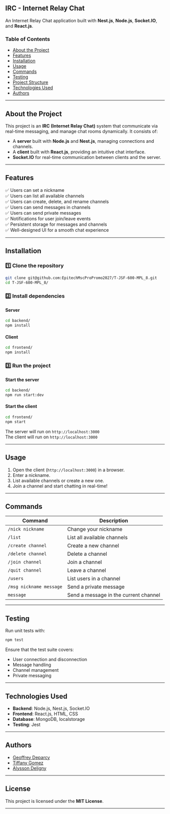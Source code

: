 ## **IRC - Internet Relay Chat**
An Internet Relay Chat application built with **Nest.js**, **Node.js**, **Socket.IO**, and **React.js**.

### **Table of Contents**
- [About the Project](#about-the-project)
- [Features](#features)
- [Installation](#installation)
- [Usage](#usage)
- [Commands](#commands)
- [Testing](#testing)
- [Project Structure](#project-structure)
- [Technologies Used](#technologies-used)
- [Authors](#authors)

---

## **About the Project**
This project is an **IRC (Internet Relay Chat)** system that communicate via real-time messaging, and manage chat rooms dynamically. It consists of:
- A **server** built with **Node.js** and **Nest.js**, managing connections and channels.
- A **client** built with **React.js**, providing an intuitive chat interface.
- **Socket.IO** for real-time communication between clients and the server.

---

## **Features**
✅ Users can set a nickname  
✅ Users can list all available channels  
✅ Users can create, delete, and rename channels   
✅ Users can send messages in channels  
✅ Users can send private messages  
✅ Notifications for user join/leave events  
✅ Persistent storage for messages and channels  
✅ Well-designed UI for a smooth chat experience

---

## **Installation**
### **1️⃣ Clone the repository**
```bash
git clone git@github.com:EpitechMscProPromo2027/T-JSF-600-MPL_8.git
cd T-JSF-600-MPL_8/
```

### **2️⃣ Install dependencies**
#### **Server**
```bash
cd backend/
npm install
```
#### **Client**
```bash
cd frontend/
npm install
```

### **3️⃣ Run the project**
#### **Start the server**
```bash
cd backend/
npm run start:dev
```
#### **Start the client**
```bash
cd frontend/
npm start
```
The server will run on `http://localhost:3000`  
The client will run on `http://localhost:3000`

---

## **Usage**
1. Open the client (`http://localhost:3000`) in a browser.
2. Enter a nickname.
3. List available channels or create a new one.
4. Join a channel and start chatting in real-time!

---

## **Commands**
| Command | Description |
|---------|------------|
| `/nick nickname` | Change your nickname |
| `/list` | List all available channels |
| `/create channel` | Create a new channel |
| `/delete channel` | Delete a channel |
| `/join channel` | Join a channel |
| `/quit channel` | Leave a channel |
| `/users` | List users in a channel |
| `/msg nickname message` | Send a private message |
| `message` | Send a message in the current channel |

---

## **Testing**
Run unit tests with:
```bash
npm test
```
Ensure that the test suite covers:
- User connection and disconnection
- Message handling
- Channel management
- Private messaging

---

## **Technologies Used**
- **Backend**: Node.js, Nest.js, Socket.IO
- **Frontend**: React.js, HTML, CSS
- **Database**: MongoDB, localstorage
- **Testing**: Jest

---

## **Authors**
- [Geoffrey Deparcy](https://github.com/Xyrtiel)
- [Tiffany Gomez](https://github.com/TiffanyGomez)
- [Alysson Deligny](https://github.com/AlyssonDeligny)

---

## **License**
This project is licensed under the **MIT License**.

---
